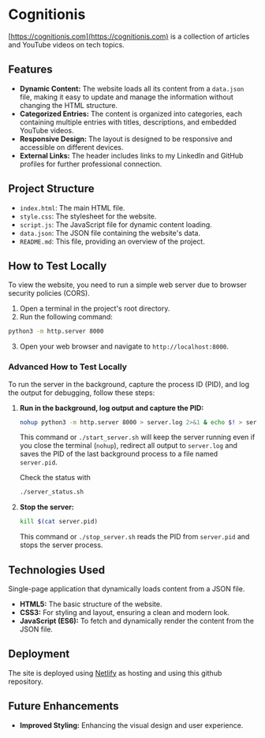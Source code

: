 # Cognitionis

[https://cognitionis.com](https://cognitionis.com) is a collection of articles and YouTube videos on tech topics.

## Features

- **Dynamic Content:** The website loads all its content from a `data.json` file, making it easy to update and manage the information without changing the HTML structure.
- **Categorized Entries:** The content is organized into categories, each containing multiple entries with titles, descriptions, and embedded YouTube videos.
- **Responsive Design:** The layout is designed to be responsive and accessible on different devices.
- **External Links:** The header includes links to my LinkedIn and GitHub profiles for further professional connection.

## Project Structure

- `index.html`: The main HTML file.
- `style.css`: The stylesheet for the website.
- `script.js`: The JavaScript file for dynamic content loading.
- `data.json`: The JSON file containing the website's data.
- `README.md`: This file, providing an overview of the project.

## How to Test Locally

To view the website, you need to run a simple web server due to browser security policies (CORS).

1. Open a terminal in the project's root directory.
2. Run the following command:

```bash
python3 -m http.server 8000
```

3. Open your web browser and navigate to `http://localhost:8000`.

### Advanced How to Test Locally

To run the server in the background, capture the process ID (PID), and log the output for debugging, follow these steps:

1. **Run in the background, log output and capture the PID:**
   ```bash
   nohup python3 -m http.server 8000 > server.log 2>&1 & echo $! > server.pid
   ```
   This command or `./start_server.sh` will keep the server running even if you close the terminal (`nohup`), redirect all output to `server.log` and saves the PID of the last background process to a file named `server.pid`.

   Check the status with
   ```bash
   ./server_status.sh
   ```

2. **Stop the server:**
   ```bash
   kill $(cat server.pid)
   ```
   This command or `./stop_server.sh` reads the PID from `server.pid` and stops the server process.


## Technologies Used

Single-page application that dynamically loads content from a JSON file.
- **HTML5:** The basic structure of the website.
- **CSS3:** For styling and layout, ensuring a clean and modern look.
- **JavaScript (ES6):** To fetch and dynamically render the content from the JSON file.

## Deployment

The site is deployed using [Netlify](https://cognitionis-website.netlify.app) as hosting and using this github repository.

## Future Enhancements

- **Improved Styling:** Enhancing the visual design and user experience.

